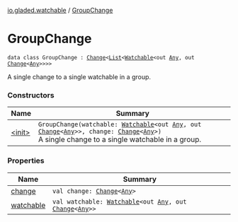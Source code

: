 [io.gladed.watchable](../index.md) / [GroupChange](./index.md)

# GroupChange

`data class GroupChange : `[`Change`](../-change.md)`<`[`List`](https://kotlinlang.org/api/latest/jvm/stdlib/kotlin.collections/-list/index.html)`<`[`Watchable`](../-watchable/index.md)`<out `[`Any`](https://kotlinlang.org/api/latest/jvm/stdlib/kotlin/-any/index.html)`, out `[`Change`](../-change.md)`<`[`Any`](https://kotlinlang.org/api/latest/jvm/stdlib/kotlin/-any/index.html)`>>>>`

A single change to a single watchable in a group.

### Constructors

| Name | Summary |
|---|---|
| [&lt;init&gt;](-init-.md) | `GroupChange(watchable: `[`Watchable`](../-watchable/index.md)`<out `[`Any`](https://kotlinlang.org/api/latest/jvm/stdlib/kotlin/-any/index.html)`, out `[`Change`](../-change.md)`<`[`Any`](https://kotlinlang.org/api/latest/jvm/stdlib/kotlin/-any/index.html)`>>, change: `[`Change`](../-change.md)`<`[`Any`](https://kotlinlang.org/api/latest/jvm/stdlib/kotlin/-any/index.html)`>)`<br>A single change to a single watchable in a group. |

### Properties

| Name | Summary |
|---|---|
| [change](change.md) | `val change: `[`Change`](../-change.md)`<`[`Any`](https://kotlinlang.org/api/latest/jvm/stdlib/kotlin/-any/index.html)`>` |
| [watchable](watchable.md) | `val watchable: `[`Watchable`](../-watchable/index.md)`<out `[`Any`](https://kotlinlang.org/api/latest/jvm/stdlib/kotlin/-any/index.html)`, out `[`Change`](../-change.md)`<`[`Any`](https://kotlinlang.org/api/latest/jvm/stdlib/kotlin/-any/index.html)`>>` |
